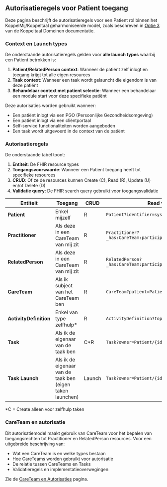 ## Autorisatieregels voor Patient toegang

Deze pagina beschrijft de autorisatieregels voor een Patient rol binnen het KoppelMij/Koppeltaal geharmoniseerde model, zoals beschreven in [Optie 3](https://koppelmij.github.io/koppelmij-designs/koppeltaal_domeinen.html#optie-3-harmonisatie-van-autorisatie-authenticatie-en-standaarden) van de Koppeltaal Domeinen documentatie.

### Context en Launch types
De onderstaande autorisatieregels gelden voor **alle launch types** waarbij een Patient betrokken is:

1. **Patient/RelatedPerson context**: Wanneer de patiënt zelf inlogt en toegang krijgt tot alle eigen resources
2. **Taak context**: Wanneer een taak wordt gelauncht die eigendom is van deze patiënt
3. **Behandelaar context met patient selectie**: Wanneer een behandelaar een module start voor deze specifieke patiënt

Deze autorisaties worden gebruikt wanneer:
- Een patiënt inlogt via een PGO (Persoonlijke Gezondheidsomgeving)
- Een patiënt inlogt via een cliëntportaal
- Self-service functionaliteiten worden aangeboden
- Een taak wordt uitgevoerd in de context van de patiënt

### Autorisatieregels

De onderstaande tabel toont:
1. **Entiteit**: De FHIR resource types
2. **Toegangsvoorwaarde**: Wanneer een Patient toegang heeft tot specifieke resources
3. **CRUD**: Of ze de resources kunnen Create (C), Read (R), Update (U) en/of Delete (D)
4. **Validatie query**: De FHIR search query gebruikt voor toegangsvalidatie

| Entiteit | Toegang | CRUD | Read validatie | Create validatie |
|----------|---------|------|----------------|------------------|
| **Patient** | Enkel mijzelf | R | `Patient?identifier=system\|user_id` | N.v.t. |
| **Practitioner** | Als deze in een CareTeam van mij zit | R | `Practitioner?_has:CareTeam:participant:patient=Patient/{id}` | N.v.t. |
| **RelatedPerson** | Als deze in een CareTeam van mij zit | R | `RelatedPerson?_has:CareTeam:participant:patient=Patient/{id}` | N.v.t. |
| **CareTeam** | Als ik subject van het CareTeam ben | R | `CareTeam?patient=Patient/{id}` | N.v.t. |
| **ActivityDefinition** | Enkel van type zelfhulp* | R | `ActivityDefinition?topic=self-help` | N.v.t. |
| **Task** | Als ik de eigenaar van de taak ben | C*R | `Task?owner=Patient/{id}` | `Task.owner=Patient/{id}` |
| **Task Launch** | Als ik de eigenaar van de taak ben (eigen taken launchen) | Launch | `Task?owner=Patient/{id}` | N.v.t. |

*C = Create alleen voor zelfhulp taken

### CareTeam en autorisatie

Dit autorisatiemodel maakt gebruik van CareTeam voor het bepalen van toegangsrechten tot Practitioner en RelatedPerson resources. Voor een uitgebreide beschrijving van:
- Wat een CareTeam is en welke types bestaan
- Hoe CareTeams worden gebruikt voor autorisatie
- De relatie tussen CareTeams en Tasks
- Validatieregels en implementatieoverwegingen

Zie de [CareTeam en Autorisaties](autorisaties-careteam.html) pagina.

